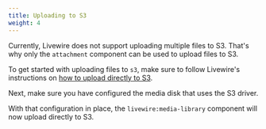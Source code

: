 ```yaml
---
title: Uploading to S3
weight: 4
---
```


Currently, Livewire does not support uploading multiple files to S3. That's why only the `attachment` component can be used to upload files to S3.

To get started with uploading files to `s3`, make sure to follow Livewire's instructions on [how to upload directly to S3](https://livewire.laravel.com/docs/uploads#storing-uploaded-files).

Next, make sure you have configured the media disk that uses the S3 driver.

With that configuration in place, the `livewire:media-library` component will now upload directly to S3.
